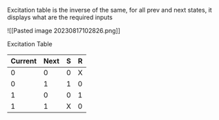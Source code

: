 Excitation table is the inverse of the same, for all prev and next states, it displays what are the required inputs

![[Pasted image 20230817102826.png]]

Excitation Table

| Current | Next |  S  | R   |
| ------- | ---- |:---:| --- |
| 0       | 0    |  0  | X   |
| 0       | 1    |  1  | 0   |
|1         |  0    |   0  |1     |
| 1       | 1    |  X  | 0   |
